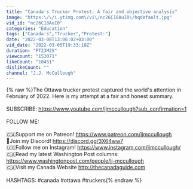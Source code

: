 ```yaml
---
title: "Canada's Trucker Protest: A fair and objective analysis"
image: "https:\/\/i.ytimg.com\/vi\/nc26C18AuI0\/hqdefault.jpg"
vid_id: "nc26C18AuI0"
categories: "Education"
tags: ["Canada's","Trucker","Protest:"]
date: "2022-03-08T13:06:02+03:00"
vid_date: "2022-03-05T19:33:18Z"
duration: "PT23M2S"
viewcount: "153071"
likeCount: "10451"
dislikeCount: ""
channel: "J.J. McCullough"
---
```

{% raw %}The Ottawa trucker protest captured the world's attention in February of 2022. Here is my attempt at a fair and honest summary.<br /><br />SUBSCRIBE: <a rel="nofollow" target="blank" href="https://www.youtube.com/jjmccullough?sub_confirmation=1">https://www.youtube.com/jjmccullough?sub_confirmation=1</a><br /><br />FOLLOW ME:<br /><br />🇨🇦Support me on Patreon! <a rel="nofollow" target="blank" href="https://www.patreon.com/jjmccullough">https://www.patreon.com/jjmccullough</a><br />🤖Join my Discord! <a rel="nofollow" target="blank" href="https://discord.gg/3X64ww7">https://discord.gg/3X64ww7</a><br />🇺🇸Follow me on Instagram! <a rel="nofollow" target="blank" href="https://www.instagram.com/jjmccullough/">https://www.instagram.com/jjmccullough/</a><br />🇨🇦Read my latest Washington Post columns: <a rel="nofollow" target="blank" href="https://www.washingtonpost.com/people/jj-mccullough">https://www.washingtonpost.com/people/jj-mccullough</a><br />🇨🇦Visit my Canada Website <a rel="nofollow" target="blank" href="http://thecanadaguide.com">http://thecanadaguide.com</a><br /><br />HASHTAGS: #canada #ottawa #truckers{% endraw %}
